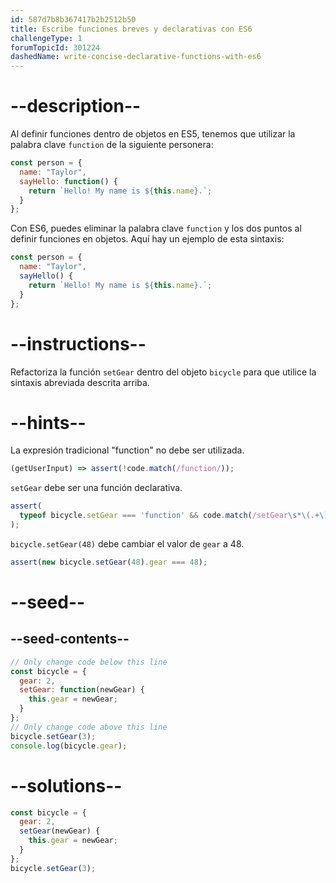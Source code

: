 ```yaml
---
id: 587d7b8b367417b2b2512b50
title: Escribe funciones breves y declarativas con ES6
challengeType: 1
forumTopicId: 301224
dashedName: write-concise-declarative-functions-with-es6
---
```


# --description--

Al definir funciones dentro de objetos en ES5, tenemos que utilizar la palabra clave `function` de la siguiente personera:

```js
const person = {
  name: "Taylor",
  sayHello: function() {
    return `Hello! My name is ${this.name}.`;
  }
};
```

Con ES6, puedes eliminar la palabra clave `function` y los dos puntos al definir funciones en objetos. Aquí hay un ejemplo de esta sintaxis:

```js
const person = {
  name: "Taylor",
  sayHello() {
    return `Hello! My name is ${this.name}.`;
  }
};
```

# --instructions--

Refactoriza la función `setGear` dentro del objeto `bicycle` para que utilice la sintaxis abreviada descrita arriba.

# --hints--

La expresión tradicional "function" no debe ser utilizada.

```js
(getUserInput) => assert(!code.match(/function/));
```

`setGear` debe ser una función declarativa.

```js
assert(
  typeof bicycle.setGear === 'function' && code.match(/setGear\s*\(.+\)\s*\{/)
);
```

`bicycle.setGear(48)` debe cambiar el valor de `gear` a 48.

```js
assert(new bicycle.setGear(48).gear === 48);
```

# --seed--

## --seed-contents--

```js
// Only change code below this line
const bicycle = {
  gear: 2,
  setGear: function(newGear) {
    this.gear = newGear;
  }
};
// Only change code above this line
bicycle.setGear(3);
console.log(bicycle.gear);
```

# --solutions--

```js
const bicycle = {
  gear: 2,
  setGear(newGear) {
    this.gear = newGear;
  }
};
bicycle.setGear(3);
```
